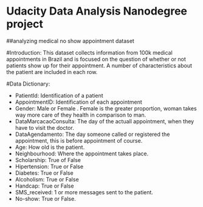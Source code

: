 # Udacity Data Analysis Nanodegree project 
##analyzing medical no show appointment dataset

#Introduction:
This dataset collects information from 100k medical appointments in Brazil and is focused on the question of whether or not patients show up for their appointment. A number of characteristics about the patient are included in each row.

#Data Dictionary:
- PatientId: Identification of a patient
- AppointmentID: Identification of each appointment
- Gender: Male or Female . Female is the greater proportion, woman takes way more care of they health in comparison to man.
- DataMarcacaoConsulta: The day of the actuall appointment, when they have to visit the doctor.
- DataAgendamento: The day someone called or registered the appointment, this is before appointment of course.
- Age: How old is the patient.
- Neighbourhood: Where the appointment takes place.
- Scholarship: True of False 
- Hipertension: True or False
- Diabetes: True or False
- Alcoholism: True or False
- Handcap: True or False
- SMS_received: 1 or more messages sent to the patient.
- No-show: True or False.

